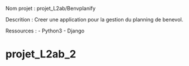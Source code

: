 Nom projet  : projet_L2ab/Benvplanify

Descrition  : Creer une application pour la gestion du planning de benevol.

Ressources  : - Python3
              - Django 
# projet_L2ab_2
